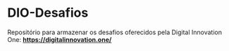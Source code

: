 # DIO-Desafios
Repositório para armazenar os desafios oferecidos pela Digital Innovation One: **https://digitalinnovation.one/**



